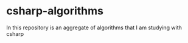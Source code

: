 # csharp-algorithms
In this repository is an aggregate of algorithms that I am studying with csharp
